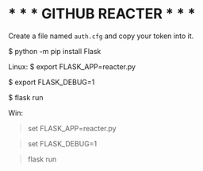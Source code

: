 # * * * GITHUB REACTER * * *

Create a file named `auth.cfg` and copy your token into it.

$ python -m pip install Flask

Linux:
$ export FLASK_APP=reacter.py

$ export FLASK_DEBUG=1

$ flask run

Win:
> set FLASK_APP=reacter.py

> set FLASK_DEBUG=1

> flask run
